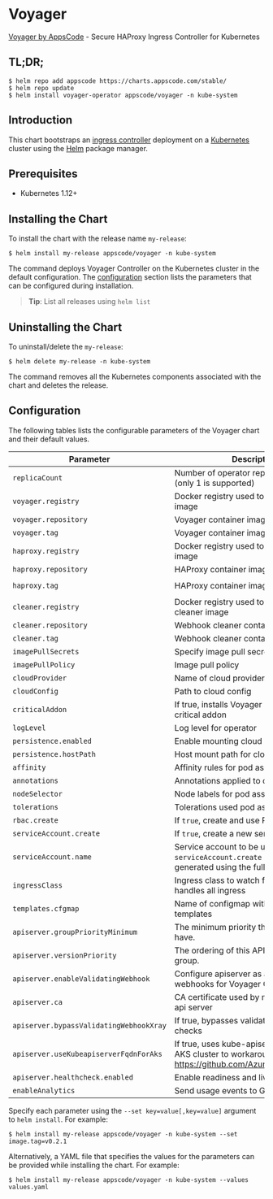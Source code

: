 # Voyager

[Voyager by AppsCode](https://github.com/appscode/voyager) - Secure HAProxy Ingress Controller for Kubernetes

## TL;DR;

```console
$ helm repo add appscode https://charts.appscode.com/stable/
$ helm repo update
$ helm install voyager-operator appscode/voyager -n kube-system
```

## Introduction

This chart bootstraps an [ingress controller](https://github.com/appscode/voyager) deployment on a [Kubernetes](http://kubernetes.io) cluster using the [Helm](https://helm.sh) package manager.

## Prerequisites

- Kubernetes 1.12+

## Installing the Chart

To install the chart with the release name `my-release`:

```console
$ helm install my-release appscode/voyager -n kube-system
```

The command deploys Voyager Controller on the Kubernetes cluster in the default configuration. The [configuration](#configuration) section lists the parameters that can be configured during installation.

> **Tip**: List all releases using `helm list`

## Uninstalling the Chart

To uninstall/delete the `my-release`:

```console
$ helm delete my-release -n kube-system
```

The command removes all the Kubernetes components associated with the chart and deletes the release.

## Configuration

The following tables lists the configurable parameters of the Voyager chart and their default values.


| Parameter                            | Description                                                   | Default               |
| ------------------------------------ | ------------------------------------------------------------- | ----------------------|
| `replicaCount`                       | Number of operator replicas to create (only 1 is supported)   | `1`                   |
| `voyager.registry`                   | Docker registry used to pull Voyager image                    | `appscode`            |
| `voyager.repository`                 | Voyager container image                                       | `voyager`             |
| `voyager.tag`                        | Voyager container image tag                                   | `v12.0.0-rc.0`             |
| `haproxy.registry`                   | Docker registry used to pull HAProxy image                    | `appscode`            |
| `haproxy.repository`                 | HAProxy container image                                       | `haproxy`             |
| `haproxy.tag`                        | HAProxy container image tag                                   | `1.9.6-v12.0.0-rc.0-alpine` |
| `cleaner.registry`                   | Docker registry used to pull Webhook cleaner image            | `appscode`            |
| `cleaner.repository`                 | Webhook cleaner container image                               | `kubectl`             |
| `cleaner.tag`                        | Webhook cleaner container image tag                           | `v1.11`               |
| `imagePullSecrets`                   | Specify image pull secrets                                    | `[]`                  |
| `imagePullPolicy`                    | Image pull policy                                             | `IfNotPresent`        |
| `cloudProvider`                      | Name of cloud provider                                        | `nil`                 |
| `cloudConfig`                        | Path to cloud config                                          | ``                    |
| `criticalAddon`                      | If true, installs Voyager operator as critical addon          | `false`               |
| `logLevel`                           | Log level for operator                                        | `3`                   |
| `persistence.enabled`                | Enable mounting cloud config                                  | `false`               |
| `persistence.hostPath`               | Host mount path for cloud config                              | `/etc/kubernetes`     |
| `affinity`                           | Affinity rules for pod assignment                             | `{}`                  |
| `annotations`                        | Annotations applied to operator pod(s)                        | `{}`                  |
| `nodeSelector`                       | Node labels for pod assignment                                | `{}`                  |
| `tolerations`                        | Tolerations used pod assignment                               | `{}`                  |
| `rbac.create`                        | If `true`, create and use RBAC resources                      | `true`                |
| `serviceAccount.create`              | If `true`, create a new service account                       | `true`                |
| `serviceAccount.name`                | Service account to be used. If not set and `serviceAccount.create` is `true`, a name is generated using the fullname template | `` |
| `ingressClass`                       | Ingress class to watch for. If empty, it handles all ingress  | ``                    |
| `templates.cfgmap`                   | Name of configmap with custom templates                       | ``                    |
| `apiserver.groupPriorityMinimum`     | The minimum priority the group should have.                   | 10000                 |
| `apiserver.versionPriority`          | The ordering of this API inside of the group.                 | 15                    |
| `apiserver.enableValidatingWebhook`  | Configure apiserver as admission webhooks for Voyager CRDs     | `true`                |
| `apiserver.ca`                       | CA certificate used by main Kubernetes api server             | `not-ca-cert`         |
| `apiserver.bypassValidatingWebhookXray` | If true, bypasses validating webhook xray checks           | `false`               |
| `apiserver.useKubeapiserverFqdnForAks`  | If true, uses kube-apiserver FQDN for AKS cluster to workaround https://github.com/Azure/AKS/issues/522 | `true`             |
| `apiserver.healthcheck.enabled`         | Enable readiness and liveliness probes                     | `false`               |
| `enableAnalytics`                       | Send usage events to Google Analytics                      | `true`                |

Specify each parameter using the `--set key=value[,key=value]` argument to `helm install`. For example:

```console
$ helm install my-release appscode/voyager -n kube-system --set image.tag=v0.2.1
```

Alternatively, a YAML file that specifies the values for the parameters can be provided while
installing the chart. For example:

```console
$ helm install my-release appscode/voyager -n kube-system --values values.yaml
```
